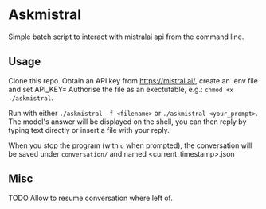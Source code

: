 # Askmistral
Simple batch script to interact with mistralai api from the command line.

## Usage
Clone this repo.
Obtain an API key from https://mistral.ai/, create an .env file and set 
API_KEY=<your API key>
Authorise the file as an exectutable, e.g.: `chmod +x ./askmistral`.

Run with either `./askmistral -f <filename>` or `./askmistral <your_prompt>`. 
The model's answer will be displayed on the shell, you can then reply by typing
text directly or insert a file with your reply.

When you stop the program (with `q` when prompted), the conversation will be
saved under `conversation/` and named <current_timestamp>.json

## Misc
TODO
    Allow to resume conversation where left of.
